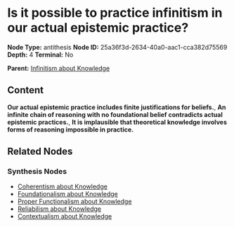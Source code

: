 # Is it possible to practice infinitism in our actual epistemic practice?

**Node Type:** antithesis
**Node ID:** 25a36f3d-2634-40a0-aac1-cca382d75569
**Depth:** 4
**Terminal:** No

**Parent:** [Infinitism about Knowledge](infinitism-about-knowledge-synthesis-3e66b9e9-1d55-48b3-9366-6997deb0b5a4.md)

## Content

**Our actual epistemic practice includes finite justifications for beliefs.**, **An infinite chain of reasoning with no foundational belief contradicts actual epistemic practices.**, **It is implausible that theoretical knowledge involves forms of reasoning impossible in practice.**

## Related Nodes

### Synthesis Nodes

- [Coherentism about Knowledge](coherentism-about-knowledge-synthesis-cc4c1df8-c10d-4937-b643-5849ff5695d2.md)
- [Foundationalism about Knowledge](foundationalism-about-knowledge-synthesis-75c01cb9-a9af-4327-b4f8-c4732c540dd4.md)
- [Proper Functionalism about Knowledge](proper-functionalism-about-knowledge-synthesis-edea5322-ad75-413f-b7b9-ed58ffbd5e1e.md)
- [Reliabilism about Knowledge](reliabilism-about-knowledge-synthesis-0616e66c-5b3e-422b-b294-66d37d1362c4.md)
- [Contextualism about Knowledge](contextualism-about-knowledge-synthesis-9f1ae58d-b498-4447-a7a6-a7b2af9b9d3a.md)
